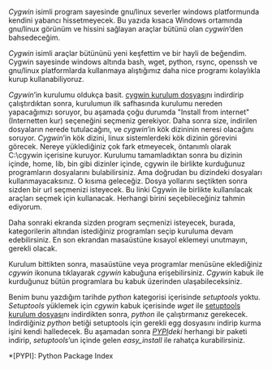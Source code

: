 <!--
.. date: 2011-08-05 17:01:00
.. description: Cygwin, windows üzerinde Linux benzeri bir ortam oluşturuyor. Bu ortam üzerinde, linux araçlarını kurup kullanabilirsiniz. Windows versiyonu olmayan bazı programları cygwin ile çalıştırabilirsiniz.
.. slug: windowsda-gnu-linux-tadi-cygwin
.. title: Windows'da gnu/linux tadı – Cygwin
-->


*Cygwin* isimli program sayesinde gnu/linux severler windows
platformunda kendini yabancı hissetmeyecek. Bu yazıda kısaca Windows
ortamında gnu/linux görünüm ve hissini sağlayan araçlar bütünü olan
*cygwin*’den bahsedeceğim.

*Cygwin* isimli araçlar bütününü yeni keşfettim ve bir hayli de
beğendim. Cygwin sayesinde windows altında bash, wget, python, rsync,
openssh ve gnu/linux platformlarda kullanmaya alıştığımız daha nice
programı kolaylıkla kurup kullanabiliyoruz.

*Cgywin*’in kurulumu oldukça basit. [cygwin kurulum dosyası](http://cygwin.com/install.html)nı indirdirip
çalıştırdıktan sonra, kurulumun ilk safhasında kurulumu nereden
yapacağımızı soruyor, bu aşamada çoğu durumda "Install from internet"
(Internetten kur) seçeneğini seçmeniz gerekiyor. Daha sonra size,
indirilen dosyaların nerede tutulacağını, ve *cygwin*’in kök dizininin
neresi olacağını soruyor. *Cygwin*’in kök dizini, linux sistemlerdeki
kök dizinin görevini görecek. Nereye yüklediğiniz çok fark etmeyecek,
öntanımlı olarak C:\\cgywin içerisine kuruyor. Kurulumu tamamladıktan
sonra bu dizinin içinde, home, lib, bin gibi dizinler içinde, cgywin ile
birlikte kurduğunuz programların dosyalarını bulabilirsiniz. Ama
doğrudan bu dizindeki dosyaları kullanmayacaksınız. O kısıma geleceğiz.
Dosya yollarını seçtikten sonra sizden bir url seçmenizi isteyecek. Bu
linki Cgywin ile birlikte kullanılacak araçları seçmek için kullanacak.
Herhangi birini seçebileceğiniz tahmin ediyorum.

Daha sonraki ekranda sizden program seçmenizi isteyecek, burada,
kategorilerin altından istediğiniz programları seçip kuruluma devam
edebilirsiniz. En son ekrandan masaüstüne kısayol eklemeyi unutmayın,
gerekli olacak.

Kurulum bittikten sonra, masaüstüne veya programlar menüsüne eklediğiniz
*cgywin* ikonuna tıklayarak *cgywin* kabuğuna erişebilirsiniz. *Cgywin*
kabuk ile kurduğunuz bütün programlara bu kabuk üzerinden
ulaşabileceksiniz.

Benim bunu yazdığım tarihde *python* kategorisi içerisinde *setuptools*
yoktu. *Setuptools* yüklemek için *cgywin* kabuk içerisinde *wget* ile
[setuptools kurulum dosyası](http://peak.telecommunity.com/dist/ez_setup.py)nı indirdikten sonra, *python* ile çalıştırmanız
gerekecek. Indirdiğiniz *python* betiği setuptools için gerekli egg
dosyasını indirip kurma işini kendi halledecek. Bu aşamadan sonra
*[PYPI](http://pypi.python.org/pypi?%3Aaction=browse)deki* herhangi bir paketi indirip,
*setuptools*’un içinde gelen *easy\_install* ile rahatça kurabilirsiniz.

*[PYPI]: Python Package Index
